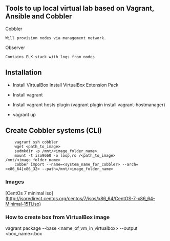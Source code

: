 ## Tools to up local virtual lab based on Vagrant, Ansible and Cobbler
Cobbler 

    Will provision nodes via management network.
Observer 
    
    Contains ELK stack with logs from nodes

## Installation
* Install VirtualBox
    Install VirtualBox Extension Pack
    
* Install vagrant 
* Install vagrant hosts plugin (vagrant plugin install vagrant-hostmanager)
* vagrant up
    
## Create Cobbler systems (CLI)
        vagrant ssh cobbler
        wget <path_to_image>
        sudmkdir -p /mnt/<image_folder_name>
        mount -t iso9660 -o loop,ro /<path_to_image> /mnt/<image_folder_name>
        cobber import --name=<system_name_for_cobbler> --arch=<x86_64|x86_32> --path=/mnt/<image_folder_name>
    
### Images
[CentOs 7 minimal iso] (http://isoredirect.centos.org/centos/7/isos/x86_64/CentOS-7-x86_64-Minimal-1511.iso)



### How to create box from VirtualBox image
vagrant package --base <name_of_vm_in_virtualbox> --output <box_name>.box